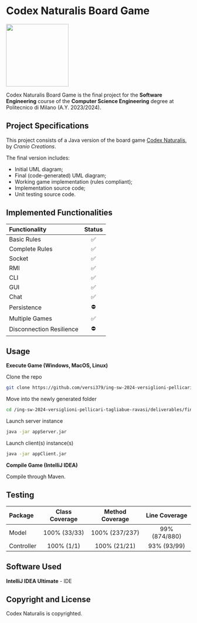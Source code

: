 # Codex Naturalis Board Game

<img src="https://www.craniocreations.it/storage/media/products/19/41/Codex_scatola+ombra.png" width=170px height=170px align="center" />

Codex Naturalis Board Game is the final project for the **Software Engineering** course of the **Computer Science Engineering** degree at Politecnico di Milano (A.Y. 2023/2024).

## Project Specifications
This project consists of a Java version of the board game [Codex Naturalis](https://www.craniocreations.it/prodotto/codex-naturalis), by *Cranio Creations*.

The final version includes:
* Initial UML diagram;
* Final (code-generated) UML diagram;
* Working game implementation (rules compliant);
* Implementation source code;
* Unit testing source code.

## Implemented Functionalities
| Functionality | Status |
|:-----------------------|:------:|
| Basic Rules |   ✅    |
| Complete Rules |   ✅    |
| Socket |   ✅    |
| RMI |   ✅    |
| CLI |   ✅    |
| GUI |   ✅    |
| Chat |   ✅    |
| Persistence |    ⛔    |
| Multiple Games |   ✅    |
| Disconnection Resilience |   ⛔    |

## Usage
**Execute Game (Windows, MacOS, Linux)**

Clone the repo
```bash
git clone https://github.com/versi379/ing-sw-2024-versiglioni-pellicari-tagliabue-ravasi.git
```
Move into the newly generated folder
```bash
cd /ing-sw-2024-versiglioni-pellicari-tagliabue-ravasi/deliverables/final/jar
```
Launch server instance
```bash
java -jar appServer.jar
```
Launch client(s) instance(s)
```bash
java -jar appClient.jar
```

**Compile Game (IntelliJ IDEA)**

Compile through Maven.

## Testing
| Package | Class Coverage | Method Coverage | Line Coverage
|:-------------------|:-----------------------------:|:-----------------------------:|:-----------------------------:|
| Model | 100% (33/33) | 100% (237/237) | 99% (874/880)
| Controller | 100% (1/1) | 100% (21/21) | 93% (93/99)

## Software Used
**IntelliJ IDEA Ultimate** - IDE

## Copyright and License

Codex Naturalis is copyrighted.
